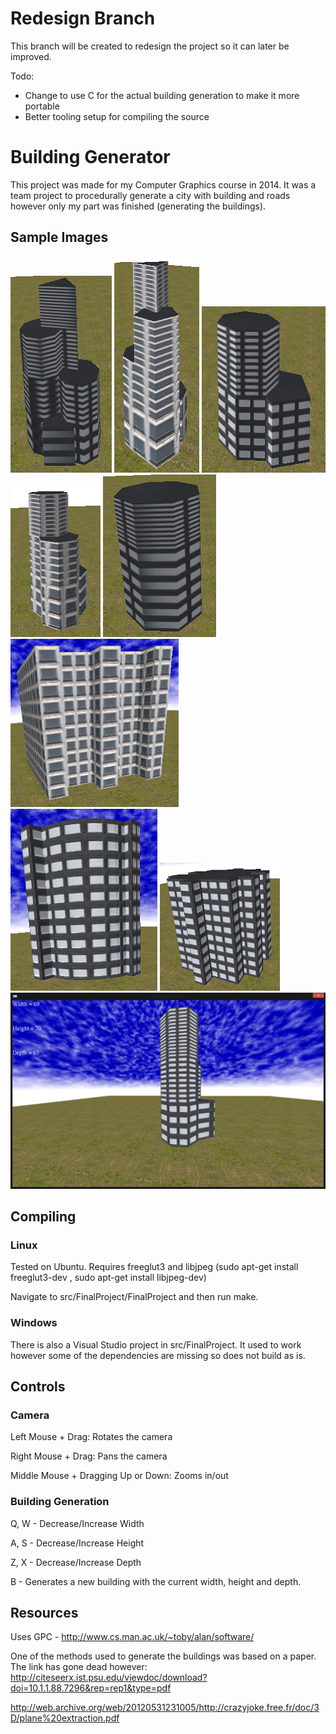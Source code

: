 # Redesign Branch
This branch will be created to redesign the project so it can later be improved.

Todo:
* Change to use C for the actual building generation to make it more portable
* Better tooling setup for compiling the source



# Building Generator

This project was made for my Computer Graphics course in 2014. It was a team project to procedurally generate a city with building and roads however only my part was finished (generating the buildings). 

## Sample Images
![sample](images/1.png)
![sample](images/2.png)
![sample](images/3.png)
![sample](images/4.png)
![sample](images/5.png)
![sample](images/6.png)
![sample](images/7.png)
![sample](images/8.png)
![sample](images/9.png)


## Compiling

### Linux
Tested on Ubuntu. Requires freeglut3 and libjpeg (sudo apt-get install freeglut3-dev   ,  sudo apt-get install libjpeg-dev)

Navigate to src/FinalProject/FinalProject and then run make.

### Windows
There is also a Visual Studio project in src/FinalProject. It used to work however some of the dependencies are missing so does not build as is.

## Controls

### Camera
Left Mouse + Drag: Rotates the camera

Right Mouse + Drag: Pans the camera

Middle Mouse + Dragging Up or Down: Zooms in/out


### Building Generation
Q, W - Decrease/Increase Width

A, S - Decrease/Increase Height

Z, X - Decrease/Increase Depth

B - Generates a new building with the current width, height and depth.

## Resources
Uses GPC - http://www.cs.man.ac.uk/~toby/alan/software/

One of the methods used to generate the buildings was based on a paper. The link has gone dead however: http://citeseerx.ist.psu.edu/viewdoc/download?doi=10.1.1.88.7296&rep=rep1&type=pdf

http://web.archive.org/web/20120531231005/http://crazyjoke.free.fr/doc/3D/plane%20extraction.pdf 
